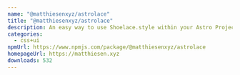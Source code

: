 ```yaml
---
name: "@matthiesenxyz/astrolace"
title: "@matthiesenxyz/astrolace"
description: An easy way to use Shoelace.style within your Astro Project!
categories:
  - css+ui
npmUrl: https://www.npmjs.com/package/@matthiesenxyz/astrolace
homepageUrl: https://matthiesen.xyz
downloads: 532
---
```

